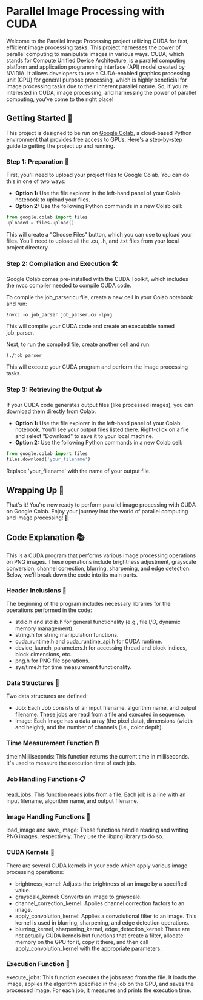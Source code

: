 # Parallel Image Processing with CUDA
Welcome to the Parallel Image Processing project utilizing CUDA for fast, efficient image processing tasks. This project harnesses the power of parallel computing to manipulate images in various ways. CUDA, which stands for Compute Unified Device Architecture, is a parallel computing platform and application programming interface (API) model created by NVIDIA. It allows developers to use a CUDA-enabled graphics processing unit (GPU) for general purpose processing, which is highly beneficial for image processing tasks due to their inherent parallel nature. So, if you're interested in CUDA, image processing, and harnessing the power of parallel computing, you've come to the right place!

## Getting Started :rocket:
This project is designed to be run on [Google Colab](https://colab.research.google.com/), a cloud-based Python environment that provides free access to GPUs. Here's a step-by-step guide to getting the project up and running.

### Step 1: Preparation :file_folder:

First, you'll need to upload your project files to Google Colab. You can do this in one of two ways:

- **Option 1:** Use the file explorer in the left-hand panel of your Colab notebook to upload your files.
- **Option 2:** Use the following Python commands in a new Colab cell:

```python
from google.colab import files
uploaded = files.upload()
```
This will create a "Choose Files" button, which you can use to upload your files. You'll need to upload all the .cu, .h, and .txt files from your local project directory.

### Step 2: Compilation and Execution :hammer_and_wrench:

Google Colab comes pre-installed with the CUDA Toolkit, which includes the nvcc compiler needed to compile CUDA code.

To compile the job_parser.cu file, create a new cell in your Colab notebook and run:

```
!nvcc -o job_parser job_parser.cu -lpng
```
This will compile your CUDA code and create an executable named job_parser.

Next, to run the compiled file, create another cell and run:

```
!./job_parser
```
This will execute your CUDA program and perform the image processing tasks.

### Step 3: Retrieving the Output :outbox_tray:
If your CUDA code generates output files (like processed images), you can download them directly from Colab.

- **Option 1:** Use the file explorer in the left-hand panel of your Colab notebook. You'll see your output files listed there. Right-click on a file and select "Download" to save it to your local machine.
- **Option 2:** Use the following Python commands in a new Colab cell:
```python
from google.colab import files
files.download('your_filename')
```
Replace 'your_filename' with the name of your output file.

## Wrapping Up :gift:
That's it! You're now ready to perform parallel image processing with CUDA on Google Colab. Enjoy your journey into the world of parallel computing and image processing! :rocket:


## Code Explanation :books:

This is a CUDA program that performs various image processing operations on PNG images. These operations include brightness adjustment, grayscale conversion, channel correction, blurring, sharpening, and edge detection. Below, we'll break down the code into its main parts.

### Header Inclusions :file_folder:

The beginning of the program includes necessary libraries for the operations performed in the code:

- stdio.h and stdlib.h for general functionality (e.g., file I/O, dynamic memory management).
- string.h for string manipulation functions.
- cuda_runtime.h and cuda_runtime_api.h for CUDA runtime.
- device_launch_parameters.h for accessing thread and block indices, block dimensions, etc.
- png.h for PNG file operations.
- sys/time.h for time measurement functionality.

### Data Structures :wrench:

Two data structures are defined:

- Job: Each Job consists of an input filename, algorithm name, and output filename. These jobs are read from a file and executed in sequence.
- Image: Each Image has a data array (the pixel data), dimensions (width and height), and the number of channels (i.e., color depth).

### Time Measurement Function :alarm_clock:

timeInMilliseconds: This function returns the current time in milliseconds. It's used to measure the execution time of each job.

### Job Handling Functions :clipboard:

read_jobs: This function reads jobs from a file. Each job is a line with an input filename, algorithm name, and output filename.

### Image Handling Functions :sunrise_over_mountains:

load_image and save_image: These functions handle reading and writing PNG images, respectively. They use the libpng library to do so.

### CUDA Kernels :dart:

There are several CUDA kernels in your code which apply various image processing operations:

- brightness_kernel: Adjusts the brightness of an image by a specified value.
- grayscale_kernel: Converts an image to grayscale.
- channel_correction_kernel: Applies channel correction factors to an image.
- apply_convolution_kernel: Applies a convolutional filter to an image. This kernel is used in blurring, sharpening, and edge detection operations.
- blurring_kernel, sharpening_kernel, edge_detection_kernel: These are not actually CUDA kernels but functions that create a filter, allocate memory on the GPU for it, copy it there, and then call apply_convolution_kernel with the appropriate parameters.

### Execution Function :rocket:

execute_jobs: This function executes the jobs read from the file. It loads the image, applies the algorithm specified in the job on the GPU, and saves the processed image. For each job, it measures and prints the execution time.
